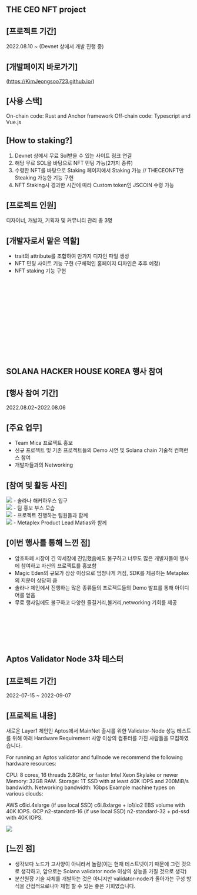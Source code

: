 THE CEO NFT project
--------------------------
[프로젝트 기간] 
--------------------------
2022.08.10 ~ (Devnet 상에서 개발 진행 중)

[개발페이지 바로가기]
--------------------------
(https://KimJeongsoo723.github.io/)

[사용 스택]
--------------------------
On-chain code: Rust and Anchor framework
Off-chain code: Typescript and Vue.js

[How to staking?] 
--------------------------
1. Devnet 상에서 무료 Sol받을 수 있는 사이트 링크 연결 
2. 해당 무료 SOL을 바탕으로 NFT 민팅 가능(2가지 종류)
3. 수령한 NFT를 바탕으로 Staking 페이지에서 Staking 가능 // THECEONFT만 Steaking 가능한 기능 구현
4. NFT Staking시 경과한 시간에 따라 Custom token인 JSCOIN 수령 가능

[프로젝트 인원] 
--------------------------
디자이너, 개발자, 기획자 및 커뮤니티 관리 총 3명

[개발자로서 맡은 역할]
--------------------------
- trait의 attribute를 조합하여 만가지 디자인 파일 생성 
- NFT 민팅 사이트 기능 구현 (구체적인 홈페이지 디자인은 추후 예정)
- NFT staking 기능 구현 

<br>
<br>
<br>
<br>
<br>
<br>
<br>
<br>
<br>
<br>
<br>
<br>


SOLANA HACKER HOUSE KOREA 행사 참여
--------------------------
[행사 참여 기간]
--------------------------
2022.08.02~2022.08.06

[주요 업무]
--------------------------
- Team Mica 프로젝트 홍보
- 신규 프로젝트 및 기존 프로젝트들의 Demo 시연 및 Solana chain 기술적 컨퍼런스 참여
- 개발자들과의 Networking


[참여 및 활동 사진]
--------------------------
<img src = "./img/KakaoTalk_20220923_071723516_01.jpg">
- 솔라나 해커하우스 입구
<br>
<img src = "./img/KakaoTalk_20220923_071723516.jpg">
- 팀 홍보 부스 모습
<br>
<img src = "./img/KakaoTalk_20220923_071723516_03.jpg">
- 프로젝트 진행하는 팀원들과 함께
<br>
<img src = "./img/KakaoTalk_20220923_071723516_02.jpg">
- Metaplex Product Lead Matias와 함께
<br>


[이번 행사를 통해 느낀 점]
-------------------------
- 암호화폐 시장이 긴 약세장에 진입했음에도 불구하고 너무도 많은 개발자들이 행사에 참여하고 자신의 프로젝트를 홍보함
- Magic Eden의 규모가 상상 이상으로 엄청나게 커짐, SDK를 제공하는 Metaplex의 지분이 상당히 큼
- 솔라나 체인에서 진행하는 많은 종류들의 프로젝트들의 Demo 발표를 통해 아이디어를 얻음
- 무료 행사임에도 불구하고 다양한 즐길거리,볼거리,networking 기회를 제공

<br>
<br>
<br>
<br>
<br>



Aptos Validator Node 3차 테스터
-------------
[프로젝트 기간]
--------------------------
2022-07-15 ~ 2022-09-07

[프로젝트 내용]
--------------------------
새로운 Layer1 체인인 Aptos에서 MainNet 출시를 위한 Validator-Node 성능 테스트를 위해 아래 Hardware Requirement 사양 이상의 컴퓨터를 가진 사람들을 모집하였습니다.

For running an Aptos validator and fullnode we recommend the following hardware resources:

CPU:
8 cores, 16 threads
2.8GHz, or faster
Intel Xeon Skylake or newer
Memory: 32GB RAM.
Storage: 1T SSD with at least 40K IOPS and 200MiB/s bandwidth.
Networking bandwidth: 1Gbps
Example machine types on various clouds:

AWS
c6id.4xlarge (if use local SSD)
c6i.8xlarge + io1/io2 EBS volume with 40K IOPS.
GCP
n2-standard-16 (if use local SSD)
n2-standard-32 + pd-ssd with 40K IOPS.

<img src = "./img/KakaoTalk_20220923_075150900.png">




[느낀 점]
--------------------------
- 생각보다 노드가 고사양이 아니라서 놀람(이는 현재 테스트넷이기 때문에 그런 것으로 생각하고, 앞으로는  Solana validator node 이상의 성능을 가질 것으로 생각)
- 분산원장 기술 자체를 개발하는 것은 아니지만 validator-node가 돌아가는 구성 방식을 간접적으로나마 체험 할 수 있는 좋은 기회였습니다.
